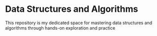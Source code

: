 # Data Structures and Algorithms
This repository is my dedicated space for mastering data structures and algorithms through hands-on exploration and practice
